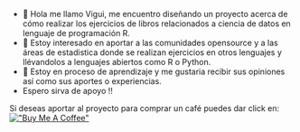 - 👋 Hola me llamo Vigui, me encuentro diseñando un proyecto acerca de cómo realizar los ejercicios de libros relacionados a ciencia de datos en lenguaje de programación R. 
- 👀 Estoy interesado en aportar a las comunidades opensource y a las áreas de estadistica donde se realizan ejercicios en otros lenguajes y llévandolos a lenguajes abiertos como R o Python. 
- 🌱 Estoy en proceso de aprendizaje y me gustaria recibir sus opiniones así como sus aportes o experiencias. 
- Espero sirva de apoyo !!
<!---
vlgul/vlgul is a ✨ special ✨ repository because its `README.md` (this file) appears on your GitHub profile.
You can click the Preview link to take a look at your changes.
--->

Si deseas aportar al proyecto para comprar un café puedes dar click en: 
[!["Buy Me A Coffee"](https://www.buymeacoffee.com/assets/img/custom_images/orange_img.png)](https://www.buymeacoffee.com/vlgul)
